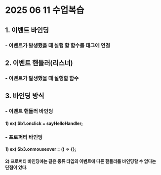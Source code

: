 # 2025 06 11 수업복습
## 1. 이벤트 바인딩
### - 이벤트가 발생했을 때 실행 할 함수를 태그에 연결
## 2. 이벤트 핸들러(리스너)
### - 이벤트가 발생했을 때 실행할 함수
## 3. 바인딩 방식
### - 이벤트 핸들러 바인딩
#### 1) ex) $b1.onclick = sayHelloHandler;
### - 프로퍼티 바인딩
#### 1) ex) $b3.onmouseover = () => {};
#### 2) 프로퍼티 바인딩에는 같은 종류 타입의 이벤트에 다른 핸들러를 바인딩할 수 없다는 단점이 있다.



